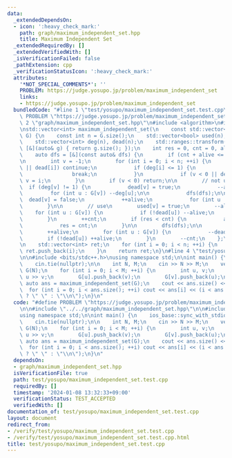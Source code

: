 ```yaml
---
data:
  _extendedDependsOn:
  - icon: ':heavy_check_mark:'
    path: graph/maximum_independent_set.hpp
    title: Maximum Independent Set
  _extendedRequiredBy: []
  _extendedVerifiedWith: []
  _isVerificationFailed: false
  _pathExtension: cpp
  _verificationStatusIcon: ':heavy_check_mark:'
  attributes:
    '*NOT_SPECIAL_COMMENTS*': ''
    PROBLEM: https://judge.yosupo.jp/problem/maximum_independent_set
    links:
    - https://judge.yosupo.jp/problem/maximum_independent_set
  bundledCode: "#line 1 \"test/yosupo/maximum_independent_set.test.cpp\"\n#define\
    \ PROBLEM \"https://judge.yosupo.jp/problem/maximum_independent_set\"\n\n#line\
    \ 2 \"graph/maximum_independent_set.hpp\"\n#include <algorithm>\n#include <vector>\n\
    \nstd::vector<int> maximum_independent_set(\n    const std::vector<std::vector<int>>&\
    \ G) {\n    const int n = G.size();\n    std::vector<bool> used(n), ans(n);\n\
    \    std::vector<int> deg(n), dead(n);\n    std::ranges::transform(G, deg.begin(),\
    \ [&](auto& g) { return g.size(); });\n    int res = 0, cnt = 0, alive = n;\n\n\
    \    auto dfs = [&](const auto& dfs) {\n        if (cnt + alive <= res) return;\n\
    \n        int v = -1;\n        for (int i = 0; i < n; ++i) {\n            if (used[i]\
    \ || dead[i]) continue;\n            if (deg[i] <= 1) {\n                v = i;\n\
    \                break;\n            }\n            if (v < 0 || deg[v] < deg[i])\
    \ v = i;\n        }\n        if (v < 0) return;\n\n        // not use\n      \
    \  if (deg[v] != 1) {\n            dead[v] = true;\n            --alive;\n   \
    \         for (int u : G[v]) --deg[u];\n\n            dfs(dfs);\n\n          \
    \  dead[v] = false;\n            ++alive;\n            for (int u : G[v]) ++deg[u];\n\
    \        }\n\n        // use\n        used[v] = true;\n        --alive;\n    \
    \    for (int u : G[v]) {\n            if (!dead[u]) --alive;\n            ++dead[u];\n\
    \        }\n        ++cnt;\n        if (res < cnt) {\n            ans = used;\n\
    \            res = cnt;\n        }\n\n        dfs(dfs);\n\n        used[v] = false;\n\
    \        ++alive;\n        for (int u : G[v]) {\n            --dead[u];\n    \
    \        if (!dead[u]) ++alive;\n        }\n        --cnt;\n    };\n\n    dfs(dfs);\n\
    \n    std::vector<int> ret;\n    for (int i = 0; i < n; ++i) {\n        if (ans[i])\
    \ ret.push_back(i);\n    }\n    return ret;\n}\n#line 4 \"test/yosupo/maximum_independent_set.test.cpp\"\
    \n\n#include <bits/stdc++.h>\nusing namespace std;\n\nint main() {\n    ios_base::sync_with_stdio(false);\n\
    \    cin.tie(nullptr);\n\n    int N, M;\n    cin >> N >> M;\n    vector<vector<int>>\
    \ G(N);\n    for (int i = 0; i < M; ++i) {\n        int u, v;\n        cin >>\
    \ u >> v;\n        G[u].push_back(v);\n        G[v].push_back(u);\n    }\n   \
    \ auto ans = maximum_independent_set(G);\n    cout << ans.size() << endl;\n  \
    \  for (int i = 0; i < ans.size(); ++i) cout << ans[i] << (i < ans.size() - 1\
    \ ? \" \" : \"\\n\");\n}\n"
  code: "#define PROBLEM \"https://judge.yosupo.jp/problem/maximum_independent_set\"\
    \n\n#include \"../../graph/maximum_independent_set.hpp\"\n\n#include <bits/stdc++.h>\n\
    using namespace std;\n\nint main() {\n    ios_base::sync_with_stdio(false);\n\
    \    cin.tie(nullptr);\n\n    int N, M;\n    cin >> N >> M;\n    vector<vector<int>>\
    \ G(N);\n    for (int i = 0; i < M; ++i) {\n        int u, v;\n        cin >>\
    \ u >> v;\n        G[u].push_back(v);\n        G[v].push_back(u);\n    }\n   \
    \ auto ans = maximum_independent_set(G);\n    cout << ans.size() << endl;\n  \
    \  for (int i = 0; i < ans.size(); ++i) cout << ans[i] << (i < ans.size() - 1\
    \ ? \" \" : \"\\n\");\n}\n"
  dependsOn:
  - graph/maximum_independent_set.hpp
  isVerificationFile: true
  path: test/yosupo/maximum_independent_set.test.cpp
  requiredBy: []
  timestamp: '2024-01-08 13:32:33+09:00'
  verificationStatus: TEST_ACCEPTED
  verifiedWith: []
documentation_of: test/yosupo/maximum_independent_set.test.cpp
layout: document
redirect_from:
- /verify/test/yosupo/maximum_independent_set.test.cpp
- /verify/test/yosupo/maximum_independent_set.test.cpp.html
title: test/yosupo/maximum_independent_set.test.cpp
---
```

